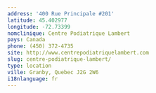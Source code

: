```yaml
---
address: '400 Rue Principale #201'
latitude: 45.402977
longitude: -72.73399
nomclinique: Centre Podiatrique Lambert
pays: Canada
phone: (450) 372-4735
site: http://www.centrepodiatriquelambert.com
slug: centre-podiatrique-lambert/
type: location
ville: Granby, Quebec J2G 2W6
i18nlanguage: fr
---
```


